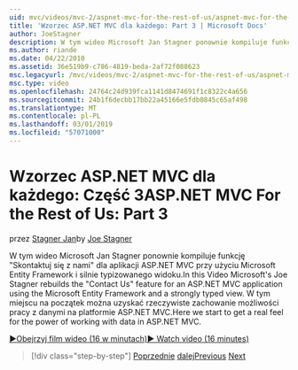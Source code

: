 ```yaml
---
uid: mvc/videos/mvc-2/aspnet-mvc-for-the-rest-of-us/aspnet-mvc-for-the-rest-of-us-part-3
title: 'Wzorzec ASP.NET MVC dla każdego: Part 3 | Microsoft Docs'
author: JoeStagner
description: W tym wideo Microsoft Jan Stagner ponownie kompiluje funkcję "Skontaktuj się z nami" dla aplikacji ASP.NET MVC przy użyciu Microsoft Entity Framework i ty silnie...
ms.author: riande
ms.date: 04/22/2010
ms.assetid: 36e519b9-c786-4819-beda-2af72f088623
msc.legacyurl: /mvc/videos/mvc-2/aspnet-mvc-for-the-rest-of-us/aspnet-mvc-for-the-rest-of-us-part-3
msc.type: video
ms.openlocfilehash: 24764c24d939fca1141d8474691f1c8322c4a656
ms.sourcegitcommit: 24b1f6decbb17bb22a45166e5fdb0845c65af498
ms.translationtype: MT
ms.contentlocale: pl-PL
ms.lasthandoff: 03/01/2019
ms.locfileid: "57071000"
---
```

<a name="aspnet-mvc-for-the-rest-of-us-part-3"></a><span data-ttu-id="f9f2b-103">Wzorzec ASP.NET MVC dla każdego: Część 3</span><span class="sxs-lookup"><span data-stu-id="f9f2b-103">ASP.NET MVC For the Rest of Us: Part 3</span></span>
====================
<span data-ttu-id="f9f2b-104">przez [Stagner Jan](https://github.com/JoeStagner)</span><span class="sxs-lookup"><span data-stu-id="f9f2b-104">by [Joe Stagner](https://github.com/JoeStagner)</span></span>

<span data-ttu-id="f9f2b-105">W tym wideo Microsoft Jan Stagner ponownie kompiluje funkcję "Skontaktuj się z nami" dla aplikacji ASP.NET MVC przy użyciu Microsoft Entity Framework i silnie typizowanego widoku.</span><span class="sxs-lookup"><span data-stu-id="f9f2b-105">In this Video Microsoft's Joe Stagner rebuilds the "Contact Us" feature for an ASP.NET MVC application using the Microsoft Entity Framework and a strongly typed view.</span></span> <span data-ttu-id="f9f2b-106">W tym miejscu na początek można uzyskać rzeczywiste zachowanie możliwości pracy z danymi na platformie ASP.NET MVC.</span><span class="sxs-lookup"><span data-stu-id="f9f2b-106">Here we start to get a real feel for the power of working with data in ASP.NET MVC.</span></span>

[<span data-ttu-id="f9f2b-107">&#9654;Obejrzyj film wideo (16 w minutach)</span><span class="sxs-lookup"><span data-stu-id="f9f2b-107">&#9654; Watch video (16 minutes)</span></span>](https://channel9.msdn.com/Blogs/ASP-NET-Site-Videos/aspnet-mvc-for-the-rest-of-us-part-3)

> [!div class="step-by-step"]
> <span data-ttu-id="f9f2b-108">[Poprzednie](aspnet-mvc-for-the-rest-of-us-part-2.md)
> [dalej](aspnet-mvc-for-the-rest-of-us-part-4.md)</span><span class="sxs-lookup"><span data-stu-id="f9f2b-108">[Previous](aspnet-mvc-for-the-rest-of-us-part-2.md)
[Next](aspnet-mvc-for-the-rest-of-us-part-4.md)</span></span>
